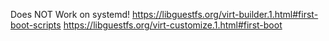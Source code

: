 Does NOT Work on systemd!
https://libguestfs.org/virt-builder.1.html#first-boot-scripts
https://libguestfs.org/virt-customize.1.html#first-boot
